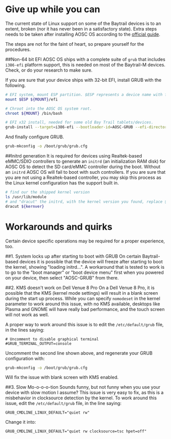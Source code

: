 Give up while you can
=====================
The current state of Linux support on some of the Baytrail devices is to an extent, broken 
(nor it has never been in a satisfactory state). Extra steps needs to be taken after 
installing AOSC OS according to the 
[official guide](https://github.com/AOSC-Dev/aosc-os/blob/master/how-to-install.md).

The steps are not for the faint of heart, so prepare yourself for the procedures.

##Non-64 bit EFI
AOSC OS ships with a complete suite of `grub` that includes `i386-efi` platform support, this
is needed on most of the Baytrail-M devices. Check, or do your research to make sure.

If you are sure that your device ships with 32-bit EFI, install GRUB with the following.

```bash
# EFI system, mount ESP partition. $ESP represents a device name with full path.
mount $ESP ${MOUNT}/efi

# Chroot into the AOSC OS system root.
chroot ${MOUNT} /bin/bash

# EFI x32 install, needed for some old Bay Trail tablets/devices.
grub-install --target=i386-efi --bootloader-id=AOSC-GRUB --efi-directory=/efi
```

And finally configure GRUB.

```bash
grub-mkconfig -o /boot/grub/grub.cfg
```

##Initrd generation
It is required for devices using Realtek-based eMMC/SDIO controllers to generate an `initrd`
(an initialization RAM disk) for AOSC OS to detect the SD card/eMMC controller during the
boot. Without an `initrd` AOSC OS will fail to boot with such controllers. If you are sure
that you are not using a Realtek-based controller, you may skip this process as the Linux
kernel configuration has the support built in.

```bash
# find our the shipped kernel version
ls /usr/lib/module
# and "dracut" the initrd, with the kernel version you found, replace ${kernver} with the one you found
dracut ${kernver}
```

Workarounds and quirks
======================
Certain device specific operations may be required for a proper experience, too.

##1. System locks up after starting to boot with GRUB
On certain Baytrail-based devices it is possible that the device will freeze after starting
to boot the kernel, showing "loading initrd...". A workaround that is tested to work is to
go to the "boot manager" or "boot device menu" first when you powered on your device, then
select "AOSC-GRUB" from there.

##2. KMS doesn't work on Dell Venue 8 Pro
On a Dell Venue 8 Pro, it is possible that the KMS (kernel mode settings) will result in a
blank screen during the start up process. While you can specify `nomodeset` in the kernel
parameter to work around this issue, with no KMS available, desktops like Plasma and GNOME
will have really bad performance, and the touch screen will not work as well.

A proper way to work around this issue is to edit the `/etc/default/grub` file, in the lines
saying:

```
# Uncomment to disable graphical terminal
#GRUB_TERMINAL_OUTPUT=console
```

Uncomment the second line shown above, and regenerate your GRUB configuration with:

```bash
grub-mkconfig -o /boot/grub/grub.cfg
```

Will fix the issue with blank screen with KMS enabled.

##3. Slow Mo-o-o-o-tion
Sounds funny, but not funny when you use your device with slow motion I assume? This issue is
very easy to fix, as this is a misbehavior in clocksource detection by the kernel. To work 
around this issue, edit the `/etc/default/grub` file, in the line saying:

```
GRUB_CMDLINE_LINUX_DEFAULT="quiet rw"
```

Change it into:

```
GRUB_CMDLINE_LINUX_DEFAULT="quiet rw clocksource=tsc hpet=off"
```

